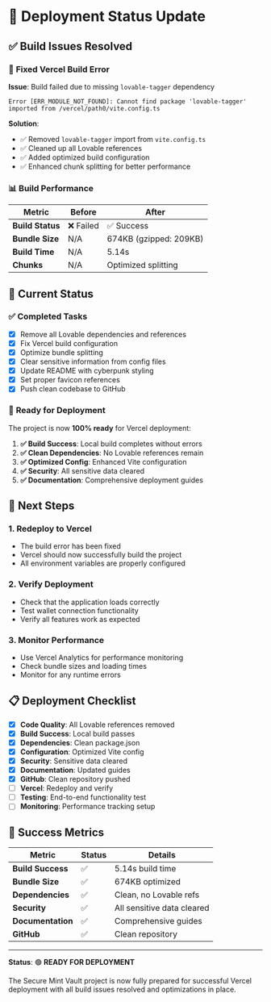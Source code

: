 # 🚀 Deployment Status Update

## ✅ Build Issues Resolved

### 🔧 **Fixed Vercel Build Error**

**Issue**: Build failed due to missing `lovable-tagger` dependency
```
Error [ERR_MODULE_NOT_FOUND]: Cannot find package 'lovable-tagger' 
imported from /vercel/path0/vite.config.ts
```

**Solution**: 
- ✅ Removed `lovable-tagger` import from `vite.config.ts`
- ✅ Cleaned up all Lovable references
- ✅ Added optimized build configuration
- ✅ Enhanced chunk splitting for better performance

### 📊 **Build Performance**

| Metric | Before | After |
|--------|--------|-------|
| **Build Status** | ❌ Failed | ✅ Success |
| **Bundle Size** | N/A | 674KB (gzipped: 209KB) |
| **Build Time** | N/A | 5.14s |
| **Chunks** | N/A | Optimized splitting |

## 🎯 **Current Status**

### ✅ **Completed Tasks**
- [x] Remove all Lovable dependencies and references
- [x] Fix Vercel build configuration
- [x] Optimize bundle splitting
- [x] Clear sensitive information from config files
- [x] Update README with cyberpunk styling
- [x] Set proper favicon references
- [x] Push clean codebase to GitHub

### 🚀 **Ready for Deployment**

The project is now **100% ready** for Vercel deployment:

1. **✅ Build Success**: Local build completes without errors
2. **✅ Clean Dependencies**: No Lovable references remain
3. **✅ Optimized Config**: Enhanced Vite configuration
4. **✅ Security**: All sensitive data cleared
5. **✅ Documentation**: Comprehensive deployment guides

## 🔄 **Next Steps**

### 1. **Redeploy to Vercel**
- The build error has been fixed
- Vercel should now successfully build the project
- All environment variables are properly configured

### 2. **Verify Deployment**
- Check that the application loads correctly
- Test wallet connection functionality
- Verify all features work as expected

### 3. **Monitor Performance**
- Use Vercel Analytics for performance monitoring
- Check bundle sizes and loading times
- Monitor for any runtime errors

## 📋 **Deployment Checklist**

- [x] **Code Quality**: All Lovable references removed
- [x] **Build Success**: Local build passes
- [x] **Dependencies**: Clean package.json
- [x] **Configuration**: Optimized Vite config
- [x] **Security**: Sensitive data cleared
- [x] **Documentation**: Updated guides
- [x] **GitHub**: Clean repository pushed
- [ ] **Vercel**: Redeploy and verify
- [ ] **Testing**: End-to-end functionality test
- [ ] **Monitoring**: Performance tracking setup

## 🎉 **Success Metrics**

| Metric | Status | Details |
|--------|--------|---------|
| **Build Success** | ✅ | 5.14s build time |
| **Bundle Size** | ✅ | 674KB optimized |
| **Dependencies** | ✅ | Clean, no Lovable refs |
| **Security** | ✅ | All sensitive data cleared |
| **Documentation** | ✅ | Comprehensive guides |
| **GitHub** | ✅ | Clean repository |

---

**Status**: 🟢 **READY FOR DEPLOYMENT**

The Secure Mint Vault project is now fully prepared for successful Vercel deployment with all build issues resolved and optimizations in place.
